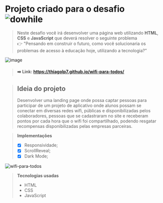 # Projeto criado para o desafio ![dowhile](https://user-images.githubusercontent.com/92824127/146020437-0fa30346-3e89-4d7a-979a-6663dc128f7e.png)




> Neste desafio você irá desenvolver uma página web utilizando **HTML**, **CSS** e **JavaScript** que deverá resolver o seguinte problema         
> 👉 "Pensando em construir o futuro, como você solucionaria os problemas de acesso à educação hoje, utilizando a tecnologia?"

![image](https://user-images.githubusercontent.com/92824127/146018747-50c1fcd9-0596-4543-b0f0-2caf2e6a1990.png)

> #### ➡️ Link: https://thiagolp7.github.io/wifi-para-todos/

> ## Ideia do projeto
> Desenvolver uma landing page onde possa captar pessoas para participar de um projeto de aplicativo onde alunos possam se conectar em diversas redes wifi, públicas e disponibilizadas pelos colaboradores, pessoas que se cadastraram no site e receberam pontos por cada hora que o wifi foi compartilhado, podendo resgatar recompensas disponibilizadas pelas empresas parceiras. 

> **Implementações** 
> - [x] Responsividade; 
> - [x] ScrollReveal;
> - [x] Dark Mode; 

![wifi-para-todos](https://user-images.githubusercontent.com/92824127/146027100-f7681b69-a1ab-4aa4-adcf-4ae8b3fa3f4b.gif)


> **Tecnologias usadas**
> - HTML
> - CSS
> - JavaScript



